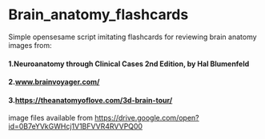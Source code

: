 # Brain_anatomy_flashcards
Simple opensesame script imitating flashcards for reviewing brain anatomy 
images from:
#### 1.Neuroanatomy through Clinical Cases 2nd Edition, by Hal Blumenfeld 
#### 2.www.brainvoyager.com/
#### 3.https://theanatomyoflove.com/3d-brain-tour/

image files available from
https://drive.google.com/open?id=0B7eYVkGWHcj1V1BFVVR4RVVPQ00

